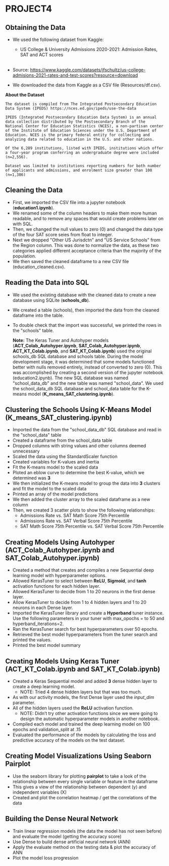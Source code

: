 # PROJECT4

## Obtaining the Data

* We used the following dataset from Kaggle:

    * US College & University Admissions 2020-2021:  Admission Rates, SAT and ACT scores <br><br>

* Source:  https://www.kaggle.com/datasets/jfschultz/us-college-admisions-2021-rates-and-test-scores?resource=download

* We downloaded the data from Kaggle as a CSV file (Resources/df.csv).    

__About the Dataset__

    The dataset is compiled from The Integrated Postsecondary Education Data System (IPEDS) https://nces.ed.gov/ipeds/use-the-data

    IPEDS (Integrated Postsecondary Education Data System) is an annual data collection distributed by the Postsecondary Branch of the National Center for Education Statistics (NCES), a non-partisan center of the Institute of Education Sciences under the U.S. Department of Education. NCES is the primary federal entity for collecting and analyzing data related to education in the U.S. and other nations.

    Of the 6,289 institutions, listed with IPEDS, institutions which offer a four-year program conferring an undergraduate degree were included (n=2,556).

    Dataset was limited to institutions reporting numbers for both number of applicants and admissions, and enrolment size greater than 100 (n=1,386)

## Cleaning the Data

* First, we imported the CSV file into a jupyter notebook (**education1.ipynb**).
* We renamed some of the column headers to make them more human readable, and to remove any spaces that would create problems later on with SQL.
* Then, we changed the null values to zero (0) and changed the data type of the four SAT score seies from float to integer.
* Next we dropped "Other US Jurisdctn" and "US Service Schools" from the Region column. This was done to normalize the data, as these two categories applied different acceptance criteria than the majority of the population.
* We then saved the cleaned dataframe to a new CSV file (education_cleaned.csv).

## Reading the Data into SQL

* We used the existing database with the cleaned data to create a new database using SQLite (**schools_db**).
* We created a table (schools), then imported the data from the cleaned dataframe into the table.
* To double check that the import was successful, we printed the rows in the "schools" table.


    **Note:**  The Keras Tuner and Autohyper models (**ACT_Colab_Autohyper.ipynb**, **SAT_Colab_Autohyper.ipynb**, **ACT_KT_Colab.ipynb**, and **SAT_KT_Colab.ipynb**) used the original schools_db SQL database and schools table. During the model development stage, it was determined that some models functioned better with nulls removed entirely, instead of converted to zero (0). This was accomplished by creating a second version of the jupyter notebook (education2.ipynb). The new SQL database was named "school_data_db" and the new table was named "school_data". We used the school_data_db SQL database and school_data table for the K-means model (**K_means_SAT_clustering.ipynb**).

## Clustering the Schools Using K-Means Model (K_means_SAT_clustering.ipynb)

* Imported the data from the "school_data_db" SQL database and read in the "school_data" table
* Created a dataframe from the school_data table
* Dropped columns with string values and other columns deemed unnecessary
* Scaled the data using the StandardScaler function
* Created variables for K-values and inertia
* Fit the K-means model to the scaled data
* Ploted an eblow curve to determine the best K-value, which we determined was **3**
* We then initialized the K-means model to group the data into **3** clusters and fit the model to the scaled data
* Printed an array of the model predictions
* We then added the cluster array to the scaled dataframe as a new column
* Then, we created 3 scatter plots to show the following relationships:
    * Admissions Rate vs. SAT Math Score 75th Percentile
    * Admissions Rate vs. SAT Verbal Score 75th Percentile
    * SAT Math Score 75th Percentile vs. SAT Verbal Score 75th Percentile

## Creating Models Using Autohyper (ACT_Colab_Autohyper.ipynb and SAT_Colab_Autohyper.ipynb)

* Created a method that creates and compiles a new Sequential deep learning model with hyperparameter options.
* Allowed KerasTuner to select between **ReLU**, **Sigmoid**, and **tanh** activation functions for each hidden layer.
* Allowed KerasTuner to decide from 1 to 20 neurons in the first dense layer.
* Allow KerasTuner to decide from 1 to 4 hidden layers and 1 to 20 neurons in each Dense layer.
* Imported the KerasTuner library and create a **Hyperband** tuner instance. Use the following parameters in your tuner with max_opochs = to 50 and hyperband_iterations=2.
* Ran the KerasTuner search for best hyperparameters over 50 epochs.
* Retrieved the best model hyperparameters from the tuner search and printed the values.
* Printed the best model summary

## Creating Models Using Keras Tuner (ACT_KT_Colab.ipynb and SAT_KT_Colab.ipynb)

* Created a Keras Sequential model and added **3** dense hidden layer to create a deep learning model.
    * NOTE: Tried 4 dense hidden layers but that was too much.
* As with our activity models, the first Dense layer used the *input_dim* parameter.
* All of the hidden layers used the **ReLU** activation function.
    * NOTE: Didn’t try other activation functions since we were going to design the automatic hyperparameter models in another notebook.
* Compiled each model and trained the deep learning model on 100 epochs and validation_split at .15
* Evaluated the performance of the models by calculating the loss and predictive accuracy of the models on the test dataset.

## Creating Model Visualizations Using Seaborn Pairplot

* Use the seaborn library for plotting **pairplot** to take a look of the relationship between every single variable or feature in the dataframe
* This gives a view of the relationship between dependent (y) and independent variables (X)
* Created and plot the correlation heatmap / get the correlations of the data

## Building the Dense Neural Network

* Train linear regression models (the data the model has not seen before) and evaluate the model (getting the accuracy score)
* Use Dense to build dense artificial neural network (ANN)
* Apply the evaluate method on the testing data & plot the accuracy of ANN
* Plot the model loss progression